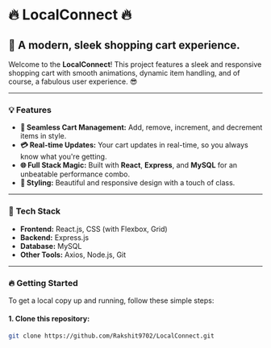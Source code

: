 # 🔥 **LocalConnect** 🔥

## 💃 A modern, sleek shopping cart experience.

Welcome to the **LocalConnect**! This project features a sleek and responsive shopping cart with smooth animations, dynamic item handling, and of course, a fabulous user experience. 😎

---

### 💡 **Features**

- **🎯 Seamless Cart Management:** Add, remove, increment, and decrement items in style.
- **💳 Real-time Updates:** Your cart updates in real-time, so you always know what you're getting.
- **🌐 Full Stack Magic:** Built with **React**, **Express**, and **MySQL** for an unbeatable performance combo.
- **💅 Styling:** Beautiful and responsive design with a touch of class.

---

### 🚀 **Tech Stack**

- **Frontend:** React.js, CSS (with Flexbox, Grid)
- **Backend:** Express.js
- **Database:** MySQL
- **Other Tools:** Axios, Node.js, Git

---

### 🔥 **Getting Started**

To get a local copy up and running, follow these simple steps:

#### 1. **Clone this repository:**
```bash
git clone https://github.com/Rakshit9702/LocalConnect.git
